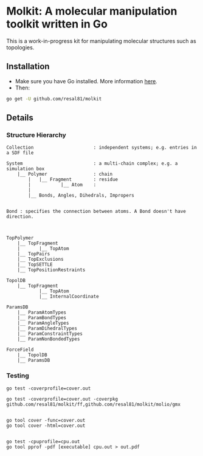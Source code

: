 
# Molkit: A molecular manipulation toolkit written in Go

This is a work-in-progress kit for manipulating molecular structures such as 
topologies.


## Installation
- Make sure you have Go installed. More information [here](https://golang.org/doc/install).
- Then:

```bash
go get -U github.com/resal81/molkit
```


## Details

### Structure Hierarchy

```
Collection                      : independent systems; e.g. entries in a SDF file

System                          : a multi-chain complex; e.g. a simulation box
    |__ Polymer                 : chain
        |   |__ Fragment        : residue
        |           |__ Atom    :
        |
        |__ Bonds, Angles, Dihedrals, Impropers


Bond : specifies the connection between atoms. A Bond doesn't have direction.



TopPolymer
    |__ TopFragment
    |       |__ TopAtom
    |__ TopPairs
    |__ TopExclusions
    |__ TopSETTLE
    |__ TopPositionRestraints

TopolDB
    |__ TopFragment
            |__ TopAtom
            |__ InternalCoordinate

ParamsDB
    |__ ParamAtomTypes
    |__ ParamBondTypes
    |__ ParamAngleTypes
    |__ ParamDihedralTypes
    |__ ParamConstraintTypes
    |__ ParamNonBondedTypes

ForceField
    |__ TopolDB
    |__ ParamsDB
```

### Testing

```
go test -coverprofile=cover.out

go test -coverprofile=cover.out -coverpkg github.com/resal81/molkit/ff,github.com/resal81/molkit/molio/gmx 


go tool cover -func=cover.out
go tool cover -html=cover.out


go test -cpuprofile=cpu.out 
go tool pprof -pdf [executable] cpu.out > out.pdf
```



